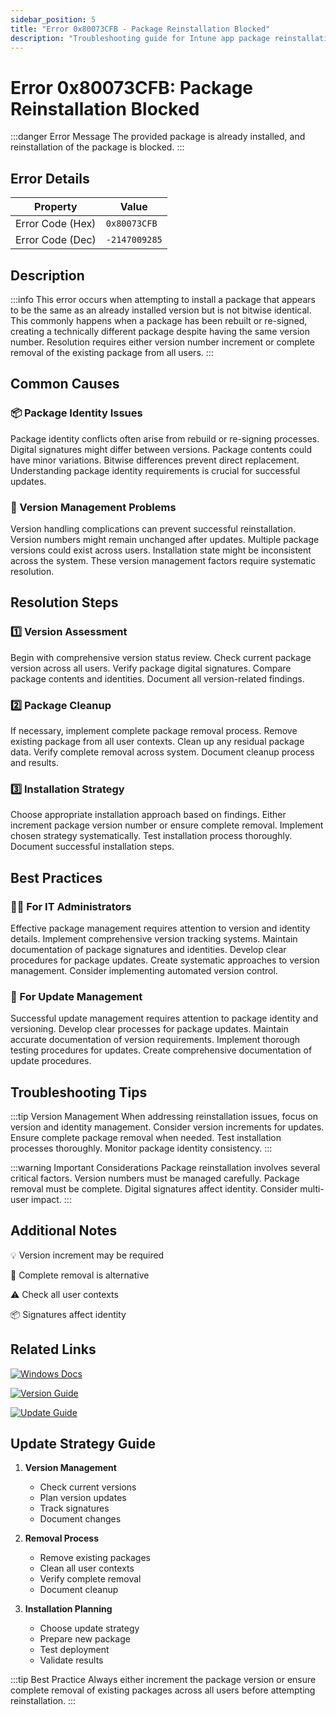 ```yaml
---
sidebar_position: 5
title: "Error 0x80073CFB - Package Reinstallation Blocked"
description: "Troubleshooting guide for Intune app package reinstallation blocked error 0x80073CFB"
---
```


# Error 0x80073CFB: Package Reinstallation Blocked

:::danger Error Message
The provided package is already installed, and reinstallation of the package is blocked.
:::

## Error Details

<div class="error-details">

| Property | Value |
|----------|-------|
| Error Code (Hex) | `0x80073CFB` |
| Error Code (Dec) | `-2147009285` |

</div>

## Description

:::info
This error occurs when attempting to install a package that appears to be the same as an already installed version but is not bitwise identical. This commonly happens when a package has been rebuilt or re-signed, creating a technically different package despite having the same version number. Resolution requires either version number increment or complete removal of the existing package from all users.
:::

## Common Causes

<div class="card-container">
<div class="cause-card">

### 📦 Package Identity Issues
Package identity conflicts often arise from rebuild or re-signing processes. Digital signatures might differ between versions. Package contents could have minor variations. Bitwise differences prevent direct replacement. Understanding package identity requirements is crucial for successful updates.

</div>
<div class="cause-card">

### 🔄 Version Management Problems
Version handling complications can prevent successful reinstallation. Version numbers might remain unchanged after updates. Multiple package versions could exist across users. Installation state might be inconsistent across the system. These version management factors require systematic resolution.

</div>
</div>

## Resolution Steps

<div class="steps-container">

### 1️⃣ Version Assessment
Begin with comprehensive version status review. Check current package version across all users. Verify package digital signatures. Compare package contents and identities. Document all version-related findings.

### 2️⃣ Package Cleanup
If necessary, implement complete package removal process. Remove existing package from all user contexts. Clean up any residual package data. Verify complete removal across system. Document cleanup process and results.

### 3️⃣ Installation Strategy
Choose appropriate installation approach based on findings. Either increment package version number or ensure complete removal. Implement chosen strategy systematically. Test installation process thoroughly. Document successful installation steps.

</div>

## Best Practices

<div class="card-container">
<div class="practice-card">

### 👨‍💻 For IT Administrators
Effective package management requires attention to version and identity details. Implement comprehensive version tracking systems. Maintain documentation of package signatures and identities. Develop clear procedures for package updates. Create systematic approaches to version management. Consider implementing automated version control.

</div>
<div class="practice-card">

### 🔄 For Update Management
Successful update management requires attention to package identity and versioning. Develop clear processes for package updates. Maintain accurate documentation of version requirements. Implement thorough testing procedures for updates. Create comprehensive documentation of update procedures.

</div>
</div>

## Troubleshooting Tips

:::tip Version Management
When addressing reinstallation issues, focus on version and identity management. Consider version increments for updates. Ensure complete package removal when needed. Test installation processes thoroughly. Monitor package identity consistency.
:::

:::warning Important Considerations
Package reinstallation involves several critical factors. Version numbers must be managed carefully. Package removal must be complete. Digital signatures affect identity. Consider multi-user impact.
:::

## Additional Notes

<div class="notes-container">

💡 Version increment may be required

🔄 Complete removal is alternative

⚠️ Check all user contexts

📦 Signatures affect identity

</div>

## Related Links

<div class="links-container">

[![Windows Docs](https://img.shields.io/badge/Windows-Package_Management-0078D4?style=for-the-badge&logo=microsoft)](https://docs.microsoft.com/en-us/windows/msix/package/packaging-uwp-apps)

[![Version Guide](https://img.shields.io/badge/Windows-Version_Management-black?style=for-the-badge&logo=microsoft)](https://docs.microsoft.com/en-us/windows/msix/package/versioning-packages)

[![Update Guide](https://img.shields.io/badge/Windows-Update_Process-blue?style=for-the-badge&logo=microsoft)](https://docs.microsoft.com/en-us/windows/msix/package/update-existing-packages)

</div>

## Update Strategy Guide

1. **Version Management**
   - Check current versions
   - Plan version updates
   - Track signatures
   - Document changes

2. **Removal Process**
   - Remove existing packages
   - Clean all user contexts
   - Verify complete removal
   - Document cleanup

3. **Installation Planning**
   - Choose update strategy
   - Prepare new package
   - Test deployment
   - Validate results

:::tip Best Practice
Always either increment the package version or ensure complete removal of existing packages across all users before attempting reinstallation.
::: 